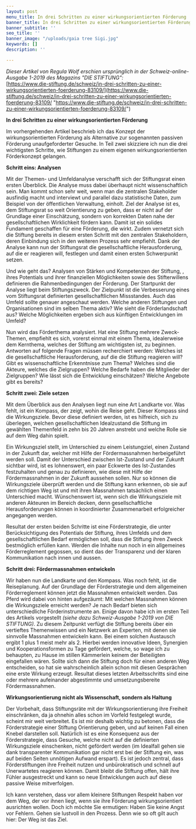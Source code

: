 ```yaml
---
layout: post
menu_title: In drei Schritten zu einer wirkungsorientierten Förderung
banner_title: In drei Schritten zu einer wirkungsorientierten Förderung
banner_subtitle: ''
seo_title: ''
banner_image: "/uploads/gaia tree Sigi.jpg"
keywords: []
description: ''

---
```

_Dieser Artikel von Regula Wolf erschien ursprünglich in der Schweiz-online-Ausgabe 1-2019 des Magazins "DIE STIFTUNG":_  
[https://www.die-stiftung.de/schweiz/in-drei-schritten-zu-einer-wirkungsorientierten-foerderung-83109/](https://www.die-stiftung.de/schweiz/in-drei-schritten-zu-einer-wirkungsorientierten-foerderung-83109/ "https://www.die-stiftung.de/schweiz/in-drei-schritten-zu-einer-wirkungsorientierten-foerderung-83109/")

**In drei Schritten zu einer wirkungsorientierten Förderung**

Im vorhergehenden Artikel beschrieb ich das Konzept der wirkungsorientierten Förderung als Alternative zur sogenannten passiven Förderung unaufgeforderter Gesuche. In Teil zwei skizziere ich nun die drei wichtigsten Schritte, wie Stiftungen zu einem eigenen wirkungsorientierten Förderkonzept gelangen.

**Schritt eins: Analysen**

Mit der Themen- und Umfeldanalyse verschafft sich der Stiftungsrat einen ersten Überblick. Die Analyse muss dabei überhaupt nicht wissenschaftlich sein. Man kommt schon sehr weit, wenn man die zentralen Stakeholder ausfindig macht und interviewt und parallel dazu statistische Daten, zum Beispiel von der öffentlichen Verwaltung, einholt. Ziel der Analyse ist es, dem Stiftungsrat so weit Orientierung zu geben, dass er nicht auf der Grundlage einer Einschätzung, sondern von korrekten Daten nahe der gesellschaftlichen Wirklichkeit fördern kann. Damit ist ein solides Fundament geschaffen für eine Förderung, die wirkt. Zudem vernetzt sich die Stiftung bereits in diesem ersten Schritt mit den zentralen Stakeholdern, deren Einbindung sich in den weiteren Prozess sehr empfiehlt. Dank der Analyse kann nun der Stiftungsrat die gesellschaftliche Herausforderung, auf die er reagieren will, festlegen und damit einen ersten Schwerpunkt setzen.

Und wie geht das? Analysen von Stärken und Kompetenzen der Stiftung, , ihres Potentials und ihrer finanziellen Möglichkeiten sowie des Stifterwillens definieren die Rahmenbedingungen der Förderung. Der Startpunkt der Analyse liegt beim Stiftungszweck. Der Zielpunkt ist die Verbesserung eines vom Stiftungsrat definierten gesellschaftlichen Missstandes. Auch das Umfeld sollte genauer angeschaut werden. Welche anderen Stiftungen und Organisationen sind im selben Thema aktiv? Wie sieht die Förderlandschaft aus? Welche Möglichkeiten ergeben sich aus künftigen Entwicklungen im Umfeld?

Nun wird das Förderthema analysiert. Hat eine Stiftung mehrere Zweck-Themen, empfiehlt es sich, vorerst einmal mit einem Thema, idealerweise dem Kernthema, welches der Stiftung am wichtigsten ist, zu beginnen. Antworten auf folgende Fragen müssen recherchiert werden: Welches ist die gesellschaftliche Herausforderung, auf die die Stiftung reagieren will? Gibt es wissenschaftliche Erkenntnisse zum Thema? Welches sind die Akteure, welches die Zielgruppen? Welche Bedarfe haben die Mitglieder der Zielgruppen? Wie lässt sich die Entwicklung einschätzen? Welche Angebote gibt es bereits?

**Schritt zwei: Ziele setzen**

Mit dem Überblick aus den Analysen liegt nun eine Art Landkarte vor. Was fehlt, ist ein Kompass, der zeigt, wohin die Reise geht. Dieser Kompass sind die Wirkungsziele. Bevor diese definiert werden, ist es hilfreich, sich zu überlegen, welchen gesellschaftlichen Idealzustand die Stiftung im gewählten Themenfeld in zehn bis 20 Jahren anstrebt und welche Rolle sie auf dem Weg dahin spielt.

Ein Wirkungsziel stellt, im Unterschied zu einem Leistungziel, einen Zustand in der Zukunft dar, welcher mit Hilfe der Fördermassnahmen herbeigeführt werden soll. Damit der Unterschied zwischen Ist-Zustand und der Zukunft sichtbar wird, ist es lohnenswert, ein paar Eckwerte des Ist-Zustandes festzuhalten und genau zu definieren, wie diese mit Hilfe der Fördermassnahmen in der Zukunft aussehen sollen. Nur so können die Wirkungsziele überprüft werden und die Stiftung kann erkennen, ob sie auf dem richtigen Weg ist und mit ihren Massnahmen tatsächlich einen Unterschied macht. Wünschenswert ist, wenn sich die Wirkungsziele mit anderen Akteuren im Bereich decken, denn gesellschaftliche Herausforderungen können in koordinierter Zusammenarbeit erfolgreicher angegangen werden.

Resultat der ersten beiden Schritte ist eine Förderstrategie, die unter Berücksichtigung des Potentials der Stiftung, ihres Umfelds und dem gesellschaftlichen Bedarf ermöglichen soll, dass die Stiftung ihren Zweck bestmöglich erfüllen kann. Werden die Inhalte nun noch in ein allgemeines Förderreglement gegossen, so dient das der Transparenz und der klaren Kommunikation nach innen und aussen.

**Schritt drei: Fördermassnahmen entwickeln**

Wir haben nun die Landkarte und den Kompass. Was noch fehlt, ist die Reiseplanung. Auf der Grundlage der Förderstrategie und dem allgemeinen Förderreglement können jetzt die Massnahmen entwickelt werden. Das Pferd wird dabei von hinten aufgezäumt: Mit welchen Massnahmen können die Wirkungsziele erreicht werden? Je nach Bedarf bieten sich unterschiedliche Förderinstrumente an. Einige davon habe ich im ersten Teil des Artikels vorgestellt _(siehe dazu Schweiz-Ausgabe 1-2019 von DIE STIFTUNG)_. Zu diesem Zeitpunkt verfügt die Stiftung bereits über ein vertieftes Themenwissen und ein Netzwerk an Experten, mit denen sie sinnvolle Massnahmen entwickeln kann. Bei einem solchen Austausch ergibt 1 plus 1 meist mehr als 2. Hierbei werden innovative Ideen, Synergien und Kooperationsformen zu Tage gefördert, welche, so wage ich zu behaupten, zu Hause im stillen Kämmerlein keinem der Beteiligten eingefallen wären. Sollte sich dann die Stiftung doch für einen anderen Weg entscheiden, so hat sie wahrscheinlich allein schon mit diesen Gesprächen eine erste Wirkung erzeugt. Resultat dieses letzten Arbeitsschritts sind eine oder mehrere aufeinander abgestimmte und umsetzungsbereite Fördermassnahmen.

**Wirkungsorientierung nicht als Wissenschaft, sondern als Haltung**

Der Vorbehalt, dass Stiftungsräte mit der Wirkungsorientierung ihre Freiheit einschränken, da ja ohnehin alles schon im Vorfeld festgelegt wurde, scheint mir weit verbreitet. Es ist mir deshalb wichtig zu betonen, dass die Förderstrategie einer Stiftung Orientierung geben, und auf keinen Fall einen Knebel darstellen soll. Natürlich ist es eine Konsequenz aus der Förderstrategie, dass Gesuche, welche nicht auf die definierten Wirkungsziele einschenken, nicht gefördert werden (im Idealfall gehen sie dank transparenter Kommunikation gar nicht erst bei der Stiftung ein, was auf beiden Seiten unnötigen Aufwand erspart). Es ist jedoch zentral, dass Förderstiftungen ihre Freiheit nutzen und unbürokratisch und schnell auf Unerwartetes reagieren können. Damit bleibt die Stiftung offen, hält ihre Fühler ausgestreckt und kann so neue Entwicklungen auch auf diese passive Weise mitverfolgen.

Ich kann verstehen, dass vor allem kleinere Stiftungen Respekt haben vor dem Weg, der vor ihnen liegt, wenn sie ihre Förderung wirkungsorientiert ausrichten wollen. Doch ich möchte Sie ermutigen: Haben Sie keine Angst vor Fehlern. Gehen sie lustvoll in den Prozess. Denn wie so oft gilt auch hier: Der Weg ist das Ziel.